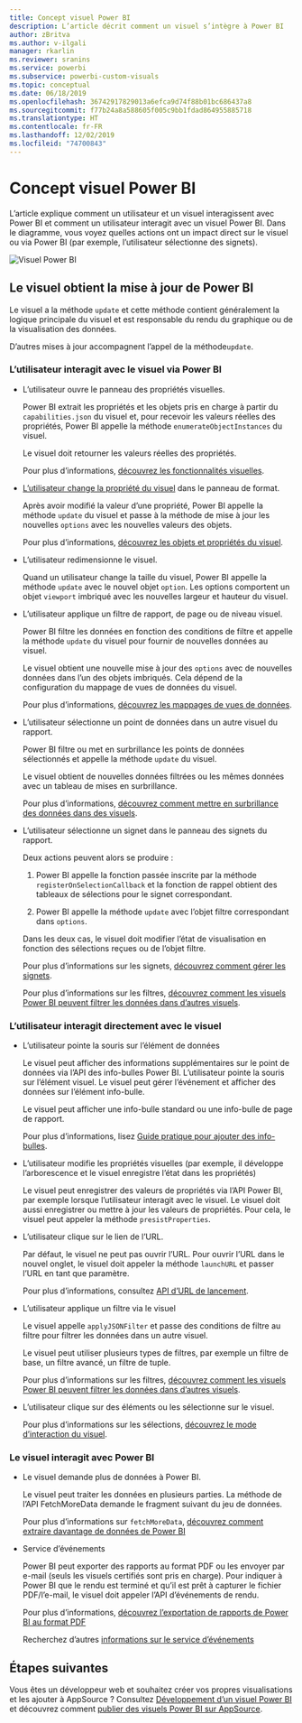 ```yaml
---
title: Concept visuel Power BI
description: L’article décrit comment un visuel s’intègre à Power BI
author: zBritva
ms.author: v-ilgali
manager: rkarlin
ms.reviewer: sranins
ms.service: powerbi
ms.subservice: powerbi-custom-visuals
ms.topic: conceptual
ms.date: 06/18/2019
ms.openlocfilehash: 36742917829013a6efca9d74f88b01bc686437a8
ms.sourcegitcommit: f77b24a8a588605f005c9bb1fdad864955885718
ms.translationtype: HT
ms.contentlocale: fr-FR
ms.lasthandoff: 12/02/2019
ms.locfileid: "74700843"
---
```

# <a name="power-bi-visual-concept"></a>Concept visuel Power BI

L’article explique comment un utilisateur et un visuel interagissent avec Power BI et comment un utilisateur interagit avec un visuel Power BI. Dans le diagramme, vous voyez quelles actions ont un impact direct sur le visuel ou via Power BI (par exemple, l’utilisateur sélectionne des signets).

![Visuel Power BI](./media/visual-concept.svg)

## <a name="the-visual-gets-update-from-power-bi"></a>Le visuel obtient la mise à jour de Power BI

Le visuel a la méthode `update` et cette méthode contient généralement la logique principale du visuel et est responsable du rendu du graphique ou de la visualisation des données.

D’autres mises à jour accompagnent l’appel de la méthode`update`.

### <a name="user-interacts-with-visual-through-power-bi"></a>L’utilisateur interagit avec le visuel via Power BI

* L’utilisateur ouvre le panneau des propriétés visuelles.

    Power BI extrait les propriétés et les objets pris en charge à partir du `capabilities.json` du visuel et, pour recevoir les valeurs réelles des propriétés, Power BI appelle la méthode `enumerateObjectInstances` du visuel.

    Le visuel doit retourner les valeurs réelles des propriétés.

    Pour plus d’informations, [découvrez les fonctionnalités visuelles](capabilities.md).

* [L’utilisateur change la propriété du visuel](../../visuals/power-bi-visualization-customize-title-background-and-legend.md) dans le panneau de format.

    Après avoir modifié la valeur d’une propriété, Power BI appelle la méthode `update` du visuel et passe à la méthode de mise à jour les nouvelles `options` avec les nouvelles valeurs des objets.

    Pour plus d’informations, [découvrez les objets et propriétés du visuel](objects-properties.md).

* L’utilisateur redimensionne le visuel.

    Quand un utilisateur change la taille du visuel, Power BI appelle la méthode `update` avec le nouvel objet `option`. Les options comportent un objet `viewport` imbriqué avec les nouvelles largeur et hauteur du visuel.

* L’utilisateur applique un filtre de rapport, de page ou de niveau visuel.

    Power BI filtre les données en fonction des conditions de filtre et appelle la méthode `update` du visuel pour fournir de nouvelles données au visuel.

    Le visuel obtient une nouvelle mise à jour des `options` avec de nouvelles données dans l’un des objets imbriqués. Cela dépend de la configuration du mappage de vues de données du visuel.

    Pour plus d’informations, [découvrez les mappages de vues de données](dataview-mappings.md).

* L’utilisateur sélectionne un point de données dans un autre visuel du rapport.

    Power BI filtre ou met en surbrillance les points de données sélectionnés et appelle la méthode `update` du visuel.

    Le visuel obtient de nouvelles données filtrées ou les mêmes données avec un tableau de mises en surbrillance.

    Pour plus d’informations, [découvrez comment mettre en surbrillance des données dans des visuels](highlight.md).

* L’utilisateur sélectionne un signet dans le panneau des signets du rapport.

    Deux actions peuvent alors se produire :

    1. Power BI appelle la fonction passée inscrite par la méthode `registerOnSelectionCallback` et la fonction de rappel obtient des tableaux de sélections pour le signet correspondant.

    2. Power BI appelle la méthode `update` avec l’objet filtre correspondant dans `options`.

    Dans les deux cas, le visuel doit modifier l’état de visualisation en fonction des sélections reçues ou de l’objet filtre.

    Pour plus d’informations sur les signets, [découvrez comment gérer les signets](filter-api.md).

    Pour plus d’informations sur les filtres, [découvrez comment les visuels Power BI peuvent filtrer les données dans d’autres visuels](filter-api.md).

### <a name="user-interacts-with-visual-directly"></a>L’utilisateur interagit directement avec le visuel

* L’utilisateur pointe la souris sur l’élément de données

    Le visuel peut afficher des informations supplémentaires sur le point de données via l’API des info-bulles Power BI.
    L’utilisateur pointe la souris sur l’élément visuel. Le visuel peut gérer l’événement et afficher des données sur l’élément info-bulle.

    Le visuel peut afficher une info-bulle standard ou une info-bulle de page de rapport.

    Pour plus d’informations, lisez [Guide pratique pour ajouter des info-bulles](add-tooltips.md).

* L’utilisateur modifie les propriétés visuelles (par exemple, il développe l’arborescence et le visuel enregistre l’état dans les propriétés)

    Le visuel peut enregistrer des valeurs de propriétés via l’API Power BI, par exemple lorsque l’utilisateur interagit avec le visuel. Le visuel doit aussi enregistrer ou mettre à jour les valeurs de propriétés. Pour cela, le visuel peut appeler la méthode `presistProperties`.

* L’utilisateur clique sur le lien de l’URL.

    Par défaut, le visuel ne peut pas ouvrir l’URL. Pour ouvrir l’URL dans le nouvel onglet, le visuel doit appeler la méthode `launchURL` et passer l’URL en tant que paramètre.

    Pour plus d’informations, consultez [API d’URL de lancement](launch-url.md).

* L’utilisateur applique un filtre via le visuel

    Le visuel appelle `applyJSONFilter` et passe des conditions de filtre au filtre pour filtrer les données dans un autre visuel.

    Le visuel peut utiliser plusieurs types de filtres, par exemple un filtre de base, un filtre avancé, un filtre de tuple.

    Pour plus d’informations sur les filtres, [découvrez comment les visuels Power BI peuvent filtrer les données dans d’autres visuels](filter-api.md).

* L’utilisateur clique sur des éléments ou les sélectionne sur le visuel.

    Pour plus d’informations sur les sélections, [découvrez le mode d’interaction du visuel](selection-api.md).

### <a name="the-visual-interacts-with-power-bi"></a>Le visuel interagit avec Power BI

* Le visuel demande plus de données à Power BI.

    Le visuel peut traiter les données en plusieurs parties. La méthode de l’API FetchMoreData demande le fragment suivant du jeu de données.

    Pour plus d’informations sur `fetchMoreData`, [découvrez comment extraire davantage de données de Power BI](fetch-more-data.md)

* Service d’événements

    Power BI peut exporter des rapports au format PDF ou les envoyer par e-mail (seuls les visuels certifiés sont pris en charge). Pour indiquer à Power BI que le rendu est terminé et qu’il est prêt à capturer le fichier PDF/l’e-mail, le visuel doit appeler l’API d’événements de rendu.

    Pour plus d’informations, [découvrez l’exportation de rapports de Power BI au format PDF](../../consumer/end-user-pdf.md)

    Recherchez d’autres [informations sur le service d’événements](event-service.md)

## <a name="next-steps"></a>Étapes suivantes

Vous êtes un développeur web et souhaitez créer vos propres visualisations et les ajouter à AppSource ? Consultez [Développement d’un visuel Power BI](./custom-visual-develop-tutorial.md) et découvrez comment [publier des visuels Power BI sur AppSource](../office-store.md).
